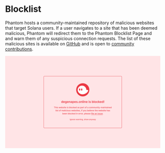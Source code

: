 # Blocklist

Phantom hosts a community-maintained repository of malicious websites that target Solana users. If a user navigates to a site that has been deemed malicious, Phantom will redirect them to the Phantom Blocklist Page and and warn them of any suspicious connection requests. The list of these malicious sites is available on [GitHub](https://github.com/phantom-labs/blocklist) and is open to [community contributions](https://github.com/phantom-labs/blocklist#contributing).

![The Phantom Blocklist Page](<../../.gitbook/assets/image (1).png>)
